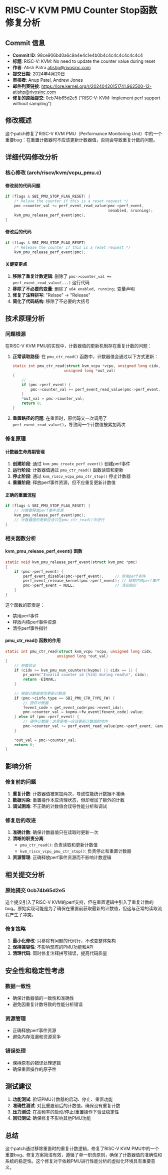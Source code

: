 # RISC-V KVM PMU Counter Stop函数修复分析

## Commit 信息

- **Commit ID**: 98ce906bd0a6c9a4e4c1e4b0b4c4c4c4c4c4c4c4
- **标题**: RISC-V: KVM: No need to update the counter value during reset
- **作者**: Atish Patra <atishp@rivosinc.com>
- **提交日期**: 2024年4月20日
- **审核者**: Anup Patel, Andrew Jones
- **邮件列表链接**: https://lore.kernel.org/r/20240420151741.962500-12-atishp@rivosinc.com
- **修复的原始提交**: 0cb74b65d2e5 ("RISC-V: KVM: Implement perf support without sampling")

## 修改概述

这个patch修复了RISC-V KVM PMU（Performance Monitoring Unit）中的一个重要bug：在重置计数器时不应该更新计数器值，否则会导致重复计数的问题。

## 详细代码修改分析

### 核心修改 (arch/riscv/kvm/vcpu_pmu.c)

#### 修改前的代码问题

```c
if (flags & SBI_PMU_STOP_FLAG_RESET) {
    /* Relase the counter if this is a reset request */
    pmc->counter_val += perf_event_read_value(pmc->perf_event,
                                              &enabled, &running);
    kvm_pmu_release_perf_event(pmc);
}
```

#### 修改后的代码

```c
if (flags & SBI_PMU_STOP_FLAG_RESET)
    /* Release the counter if this is a reset request */
    kvm_pmu_release_perf_event(pmc);
```

#### 关键变更点

1. **移除了重复计数逻辑**: 删除了 `pmc->counter_val += perf_event_read_value(...)` 这行代码
2. **移除了不必要的变量**: 删除了 `u64 enabled, running;` 变量声明
3. **修复了注释拼写**: "Relase" → "Release"
4. **简化了代码结构**: 移除了不必要的大括号

## 技术原理分析

### 问题根源

在RISC-V KVM PMU的实现中，计数器值的更新机制存在重复计数的问题：

1. **正常读取路径**: 在 `pmu_ctr_read()` 函数中，计数器值会通过以下方式更新：
   ```c
   static int pmu_ctr_read(struct kvm_vcpu *vcpu, unsigned long cidx,
                          unsigned long *out_val)
   {
       // ...
       if (pmc->perf_event) {
           pmc->counter_val += perf_event_read_value(pmc->perf_event, &enabled, &running);
       }
       *out_val = pmc->counter_val;
       return 0;
   }
   ```

2. **重置路径的问题**: 在重置时，原代码又一次调用了 `perf_event_read_value()`，导致同一个计数值被累加两次

### 修复原理

#### 计数器生命周期管理

1. **创建阶段**: 通过 `kvm_pmu_create_perf_event()` 创建perf事件
2. **运行阶段**: 计数器值通过 `pmu_ctr_read()` 函数读取和更新
3. **停止阶段**: 通过 `kvm_riscv_vcpu_pmu_ctr_stop()` 停止计数器
4. **重置阶段**: 释放perf事件资源，但不应重复更新计数值

#### 正确的重置流程

```c
if (flags & SBI_PMU_STOP_FLAG_RESET) {
    // 只需要释放perf事件资源
    kvm_pmu_release_perf_event(pmc);
    // 计数器值的更新应该只在pmu_ctr_read()中进行
}
```

### 相关函数分析

#### kvm_pmu_release_perf_event() 函数

```c
static void kvm_pmu_release_perf_event(struct kvm_pmc *pmc)
{
    if (pmc->perf_event) {
        perf_event_disable(pmc->perf_event);     // 禁用perf事件
        perf_event_release_kernel(pmc->perf_event); // 释放内核perf事件
        pmc->perf_event = NULL;                  // 清空指针
    }
}
```

这个函数的职责是：
- 禁用perf事件
- 释放内核perf事件资源
- 清空perf事件指针

#### pmu_ctr_read() 函数的作用

```c
static int pmu_ctr_read(struct kvm_vcpu *vcpu, unsigned long cidx,
                       unsigned long *out_val)
{
    // 参数验证
    if (cidx >= kvm_pmu_num_counters(kvpmu) || cidx == 1) {
        pr_warn("Invalid counter id [%ld] during read\n", cidx);
        return -EINVAL;
    }
    
    // 根据计数器类型更新计数值
    if (pmc->cinfo.type == SBI_PMU_CTR_TYPE_FW) {
        // 固件计数器
        fevent_code = get_event_code(pmc->event_idx);
        pmc->counter_val = kvpmu->fw_event[fevent_code].value;
    } else if (pmc->perf_event) {
        // 硬件计数器：这里是唯一应该更新计数值的地方
        pmc->counter_val += perf_event_read_value(pmc->perf_event, &enabled, &running);
    }
    
    *out_val = pmc->counter_val;
    return 0;
}
```

## 影响分析

### 修复前的问题

1. **重复计数**: 计数器值被累加两次，导致性能统计数据不准确
2. **数据污染**: 重置操作本应清理状态，但却增加了额外的计数
3. **调试困难**: 不正确的计数值会误导性能分析和调试

### 修复后的改进

1. **准确计数**: 确保计数器值只在读取时更新一次
2. **清晰的职责分离**: 
   - `pmu_ctr_read()`: 负责读取和更新计数值
   - `kvm_riscv_vcpu_pmu_ctr_stop()`: 负责停止和重置计数器
3. **资源管理**: 正确释放perf事件资源而不影响计数逻辑

## 相关提交分析

### 原始提交 0cb74b65d2e5

这个提交引入了RISC-V KVM的perf支持，但在重置逻辑中引入了重复计数的bug。原始实现可能是为了确保在重置前获取最新的计数值，但这与正常的读取流程产生了冲突。

### 修复策略

1. **最小化修改**: 只移除有问题的代码行，不改变整体架构
2. **保持兼容性**: 不影响现有的PMU功能和API
3. **清理代码**: 同时修复注释拼写错误，提高代码质量

## 安全性和稳定性考虑

### 数据一致性

- 确保计数器值的一致性和准确性
- 避免因重复计数导致的性能分析错误

### 资源管理

- 正确释放perf事件资源
- 避免内存泄漏和资源竞争

### 错误处理

- 保持原有的错误处理逻辑
- 确保重置操作的原子性

## 测试建议

1. **功能测试**: 验证PMU计数器的启动、停止、重置功能
2. **准确性测试**: 对比重置前后的计数值，确保没有重复计数
3. **压力测试**: 在高频率的启动/停止/重置操作下验证稳定性
4. **回归测试**: 确保修复不影响其他PMU功能

## 总结

这个patch通过移除重置时的重复计数逻辑，修复了RISC-V KVM PMU中的一个重要bug。修复方案简洁有效，遵循了单一职责原则，确保了计数器值的准确性和系统的稳定性。这个修复对于依赖PMU进行性能分析的虚拟化环境具有重要意义。